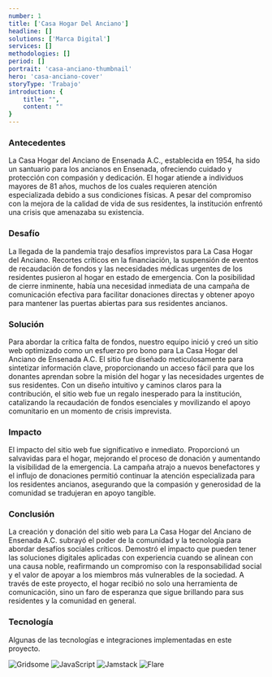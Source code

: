 ```yaml
---
number: 1
title: ['Casa Hogar Del Anciano']
headline: []
solutions: ['Marca Digital']
services: []
methodologies: []
period: []
portrait: 'casa-anciano-thumbnail'
hero: 'casa-anciano-cover'
storyType: 'Trabajo'
introduction: {
    title: "",
    content: ""
}
---
```



### Antecedentes

La Casa Hogar del Anciano de Ensenada A.C., establecida en 1954, ha sido un santuario para los ancianos en Ensenada, ofreciendo cuidado y protección con compasión y dedicación. El hogar atiende a individuos mayores de 81 años, muchos de los cuales requieren atención especializada debido a sus condiciones físicas. A pesar del compromiso con la mejora de la calidad de vida de sus residentes, la institución enfrentó una crisis que amenazaba su existencia.

### Desafío

La llegada de la pandemia trajo desafíos imprevistos para La Casa Hogar del Anciano. Recortes críticos en la financiación, la suspensión de eventos de recaudación de fondos y las necesidades médicas urgentes de los residentes pusieron al hogar en estado de emergencia. Con la posibilidad de cierre inminente, había una necesidad inmediata de una campaña de comunicación efectiva para facilitar donaciones directas y obtener apoyo para mantener las puertas abiertas para sus residentes ancianos.

### Solución

Para abordar la crítica falta de fondos, nuestro equipo inició y creó un sitio web optimizado como un esfuerzo pro bono para La Casa Hogar del Anciano de Ensenada A.C. El sitio fue diseñado meticulosamente para sintetizar información clave, proporcionando un acceso fácil para que los donantes aprendan sobre la misión del hogar y las necesidades urgentes de sus residentes. Con un diseño intuitivo y caminos claros para la contribución, el sitio web fue un regalo inesperado para la institución, catalizando la recaudación de fondos esenciales y movilizando el apoyo comunitario en un momento de crisis imprevista.

### Impacto

El impacto del sitio web fue significativo e inmediato. Proporcionó un salvavidas para el hogar, mejorando el proceso de donación y aumentando la visibilidad de la emergencia. La campaña atrajo a nuevos benefactores y el influjo de donaciones permitió continuar la atención especializada para los residentes ancianos, asegurando que la compasión y generosidad de la comunidad se tradujeran en apoyo tangible.

### Conclusión

La creación y donación del sitio web para La Casa Hogar del Anciano de Ensenada A.C. subrayó el poder de la comunidad y la tecnología para abordar desafíos sociales críticos. Demostró el impacto que pueden tener las soluciones digitales aplicadas con experiencia cuando se alinean con una causa noble, reafirmando un compromiso con la responsabilidad social y el valor de apoyar a los miembros más vulnerables de la sociedad. A través de este proyecto, el hogar recibió no solo una herramienta de comunicación, sino un faro de esperanza que sigue brillando para sus residentes y la comunidad en general.

### Tecnología

Algunas de las tecnologías e integraciones implementadas en este proyecto.

<div class="story_story__mainContent__technologies__v5XXm">
  <div class="story_story__mainContent__technologies__images__6NSg5">
    <div>
      <img loading="lazy" src="/technologies/gridsome.svg" alt="Gridsome"/>
      <img loading="lazy" src="/technologies/javascript.svg" alt="JavaScript"/>
      <img loading="lazy" src="/technologies/jamstack.svg" alt="Jamstack"/>
      <img loading="lazy" src="/technologies/flare.svg" alt="Flare"/>
    </div>
  </div>
</div>